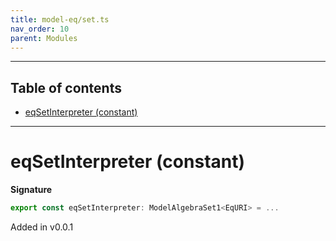 ```yaml
---
title: model-eq/set.ts
nav_order: 10
parent: Modules
---
```


---

<h2 class="text-delta">Table of contents</h2>

- [eqSetInterpreter (constant)](#eqsetinterpreter-constant)

---

# eqSetInterpreter (constant)

**Signature**

```ts
export const eqSetInterpreter: ModelAlgebraSet1<EqURI> = ...
```

Added in v0.0.1
